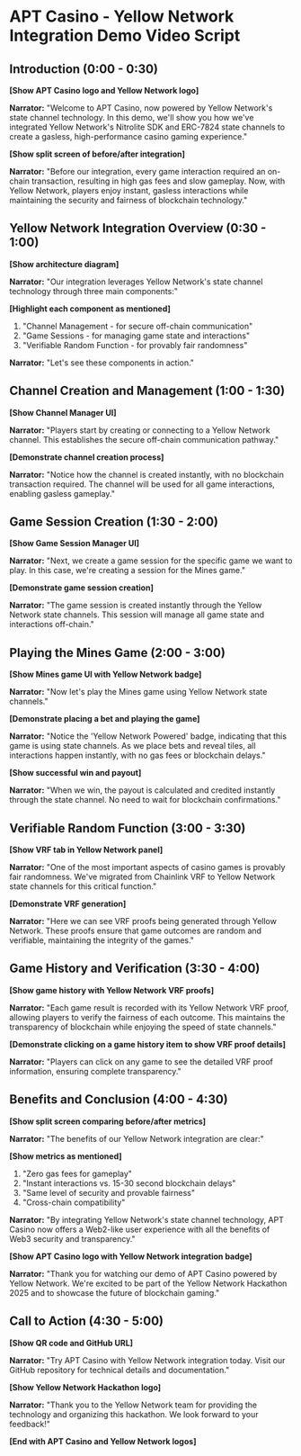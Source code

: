 # APT Casino - Yellow Network Integration Demo Video Script

## Introduction (0:00 - 0:30)

**[Show APT Casino logo and Yellow Network logo]**

**Narrator:** "Welcome to APT Casino, now powered by Yellow Network's state channel technology. In this demo, we'll show you how we've integrated Yellow Network's Nitrolite SDK and ERC-7824 state channels to create a gasless, high-performance casino gaming experience."

**[Show split screen of before/after integration]**

**Narrator:** "Before our integration, every game interaction required an on-chain transaction, resulting in high gas fees and slow gameplay. Now, with Yellow Network, players enjoy instant, gasless interactions while maintaining the security and fairness of blockchain technology."

## Yellow Network Integration Overview (0:30 - 1:00)

**[Show architecture diagram]**

**Narrator:** "Our integration leverages Yellow Network's state channel technology through three main components:"

**[Highlight each component as mentioned]**

1. "Channel Management - for secure off-chain communication"
2. "Game Sessions - for managing game state and interactions"
3. "Verifiable Random Function - for provably fair randomness"

**Narrator:** "Let's see these components in action."

## Channel Creation and Management (1:00 - 1:30)

**[Show Channel Manager UI]**

**Narrator:** "Players start by creating or connecting to a Yellow Network channel. This establishes the secure off-chain communication pathway."

**[Demonstrate channel creation process]**

**Narrator:** "Notice how the channel is created instantly, with no blockchain transaction required. The channel will be used for all game interactions, enabling gasless gameplay."

## Game Session Creation (1:30 - 2:00)

**[Show Game Session Manager UI]**

**Narrator:** "Next, we create a game session for the specific game we want to play. In this case, we're creating a session for the Mines game."

**[Demonstrate game session creation]**

**Narrator:** "The game session is created instantly through the Yellow Network state channels. This session will manage all game state and interactions off-chain."

## Playing the Mines Game (2:00 - 3:00)

**[Show Mines game UI with Yellow Network badge]**

**Narrator:** "Now let's play the Mines game using Yellow Network state channels."

**[Demonstrate placing a bet and playing the game]**

**Narrator:** "Notice the 'Yellow Network Powered' badge, indicating that this game is using state channels. As we place bets and reveal tiles, all interactions happen instantly, with no gas fees or blockchain delays."

**[Show successful win and payout]**

**Narrator:** "When we win, the payout is calculated and credited instantly through the state channel. No need to wait for blockchain confirmations."

## Verifiable Random Function (3:00 - 3:30)

**[Show VRF tab in Yellow Network panel]**

**Narrator:** "One of the most important aspects of casino games is provably fair randomness. We've migrated from Chainlink VRF to Yellow Network state channels for this critical function."

**[Demonstrate VRF generation]**

**Narrator:** "Here we can see VRF proofs being generated through Yellow Network. These proofs ensure that game outcomes are random and verifiable, maintaining the integrity of the games."

## Game History and Verification (3:30 - 4:00)

**[Show game history with Yellow Network VRF proofs]**

**Narrator:** "Each game result is recorded with its Yellow Network VRF proof, allowing players to verify the fairness of each outcome. This maintains the transparency of blockchain while enjoying the speed of state channels."

**[Demonstrate clicking on a game history item to show VRF proof details]**

**Narrator:** "Players can click on any game to see the detailed VRF proof information, ensuring complete transparency."

## Benefits and Conclusion (4:00 - 4:30)

**[Show split screen comparing before/after metrics]**

**Narrator:** "The benefits of our Yellow Network integration are clear:"

**[Show metrics as mentioned]**

1. "Zero gas fees for gameplay"
2. "Instant interactions vs. 15-30 second blockchain delays"
3. "Same level of security and provable fairness"
4. "Cross-chain compatibility"

**Narrator:** "By integrating Yellow Network's state channel technology, APT Casino now offers a Web2-like user experience with all the benefits of Web3 security and transparency."

**[Show APT Casino logo with Yellow Network integration badge]**

**Narrator:** "Thank you for watching our demo of APT Casino powered by Yellow Network. We're excited to be part of the Yellow Network Hackathon 2025 and to showcase the future of blockchain gaming."

## Call to Action (4:30 - 5:00)

**[Show QR code and GitHub URL]**

**Narrator:** "Try APT Casino with Yellow Network integration today. Visit our GitHub repository for technical details and documentation."

**[Show Yellow Network Hackathon logo]**

**Narrator:** "Thank you to the Yellow Network team for providing the technology and organizing this hackathon. We look forward to your feedback!"

**[End with APT Casino and Yellow Network logos]**
